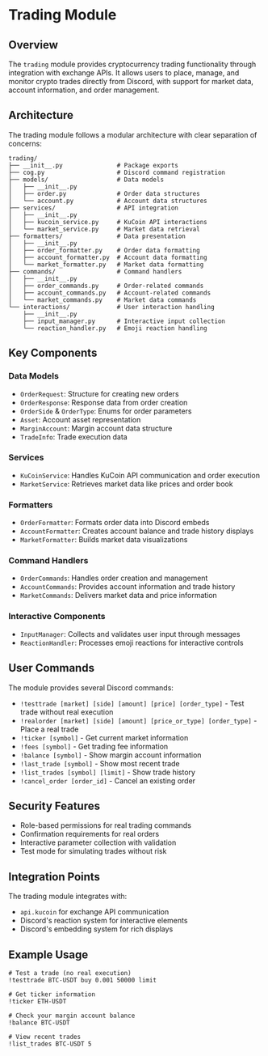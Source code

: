 # Trading Module

## Overview

The `trading` module provides cryptocurrency trading functionality through integration with exchange APIs. It allows users to place, manage, and monitor crypto trades directly from Discord, with support for market data, account information, and order management.

## Architecture

The trading module follows a modular architecture with clear separation of concerns:

```
trading/
├── __init__.py               # Package exports
├── cog.py                    # Discord command registration
├── models/                   # Data models
│   ├── __init__.py
│   ├── order.py              # Order data structures
│   └── account.py            # Account data structures
├── services/                 # API integration
│   ├── __init__.py
│   ├── kucoin_service.py     # KuCoin API interactions
│   └── market_service.py     # Market data retrieval
├── formatters/               # Data presentation
│   ├── __init__.py
│   ├── order_formatter.py    # Order data formatting
│   ├── account_formatter.py  # Account data formatting
│   └── market_formatter.py   # Market data formatting
├── commands/                 # Command handlers
│   ├── __init__.py
│   ├── order_commands.py     # Order-related commands
│   ├── account_commands.py   # Account-related commands
│   └── market_commands.py    # Market data commands
└── interactions/             # User interaction handling
    ├── __init__.py
    ├── input_manager.py      # Interactive input collection
    └── reaction_handler.py   # Emoji reaction handling
```

## Key Components

### Data Models

* `OrderRequest`: Structure for creating new orders
* `OrderResponse`: Response data from order creation
* `OrderSide` & `OrderType`: Enums for order parameters
* `Asset`: Account asset representation
* `MarginAccount`: Margin account data structure
* `TradeInfo`: Trade execution data

### Services

* `KuCoinService`: Handles KuCoin API communication and order execution
* `MarketService`: Retrieves market data like prices and order book

### Formatters

* `OrderFormatter`: Formats order data into Discord embeds
* `AccountFormatter`: Creates account balance and trade history displays
* `MarketFormatter`: Builds market data visualizations

### Command Handlers

* `OrderCommands`: Handles order creation and management
* `AccountCommands`: Provides account information and trade history
* `MarketCommands`: Delivers market data and price information

### Interactive Components

* `InputManager`: Collects and validates user input through messages
* `ReactionHandler`: Processes emoji reactions for interactive controls

## User Commands

The module provides several Discord commands:

* `!testtrade [market] [side] [amount] [price] [order_type]` - Test trade without real execution
* `!realorder [market] [side] [amount] [price_or_type] [order_type]` - Place a real trade
* `!ticker [symbol]` - Get current market information
* `!fees [symbol]` - Get trading fee information
* `!balance [symbol]` - Show margin account information
* `!last_trade [symbol]` - Show most recent trade
* `!list_trades [symbol] [limit]` - Show trade history
* `!cancel_order [order_id]` - Cancel an existing order

## Security Features

* Role-based permissions for real trading commands
* Confirmation requirements for real orders
* Interactive parameter collection with validation
* Test mode for simulating trades without risk

## Integration Points

The trading module integrates with:

* `api.kucoin` for exchange API communication
* Discord's reaction system for interactive elements
* Discord's embedding system for rich displays

## Example Usage

```
# Test a trade (no real execution)
!testtrade BTC-USDT buy 0.001 50000 limit

# Get ticker information
!ticker ETH-USDT

# Check your margin account balance
!balance BTC-USDT

# View recent trades
!list_trades BTC-USDT 5
```
